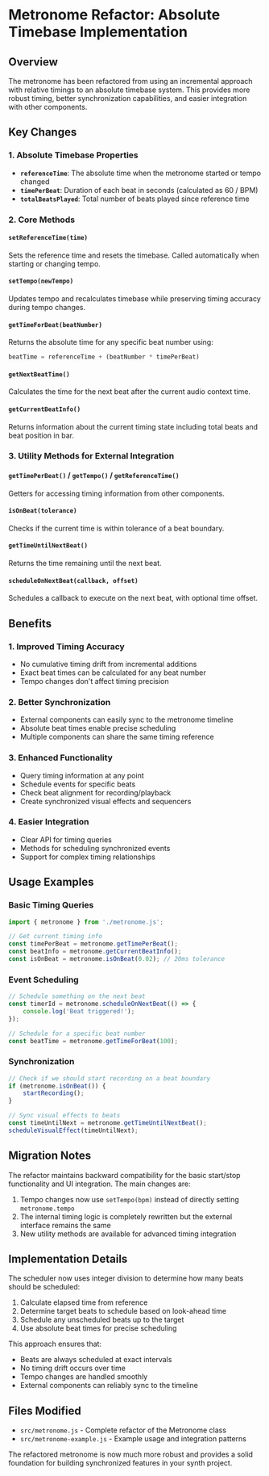 # Metronome Refactor: Absolute Timebase Implementation

## Overview

The metronome has been refactored from using an incremental approach with relative timings to an absolute timebase system. This provides more robust timing, better synchronization capabilities, and easier integration with other components.

## Key Changes

### 1. Absolute Timebase Properties
- **`referenceTime`**: The absolute time when the metronome started or tempo changed
- **`timePerBeat`**: Duration of each beat in seconds (calculated as 60 / BPM)
- **`totalBeatsPlayed`**: Total number of beats played since reference time

### 2. Core Methods

#### `setReferenceTime(time)`
Sets the reference time and resets the timebase. Called automatically when starting or changing tempo.

#### `setTempo(newTempo)`
Updates tempo and recalculates timebase while preserving timing accuracy during tempo changes.

#### `getTimeForBeat(beatNumber)`
Returns the absolute time for any specific beat number using:
```javascript
beatTime = referenceTime + (beatNumber * timePerBeat)
```

#### `getNextBeatTime()`
Calculates the time for the next beat after the current audio context time.

#### `getCurrentBeatInfo()`
Returns information about the current timing state including total beats and beat position in bar.

### 3. Utility Methods for External Integration

#### `getTimePerBeat()` / `getTempo()` / `getReferenceTime()`
Getters for accessing timing information from other components.

#### `isOnBeat(tolerance)`
Checks if the current time is within tolerance of a beat boundary.

#### `getTimeUntilNextBeat()`
Returns the time remaining until the next beat.

#### `scheduleOnNextBeat(callback, offset)`
Schedules a callback to execute on the next beat, with optional time offset.

## Benefits

### 1. Improved Timing Accuracy
- No cumulative timing drift from incremental additions
- Exact beat times can be calculated for any beat number
- Tempo changes don't affect timing precision

### 2. Better Synchronization
- External components can easily sync to the metronome timeline
- Absolute beat times enable precise scheduling
- Multiple components can share the same timing reference

### 3. Enhanced Functionality
- Query timing information at any point
- Schedule events for specific beats
- Check beat alignment for recording/playback
- Create synchronized visual effects and sequencers

### 4. Easier Integration
- Clear API for timing queries
- Methods for scheduling synchronized events
- Support for complex timing relationships

## Usage Examples

### Basic Timing Queries
```javascript
import { metronome } from './metronome.js';

// Get current timing info
const timePerBeat = metronome.getTimePerBeat();
const beatInfo = metronome.getCurrentBeatInfo();
const isOnBeat = metronome.isOnBeat(0.02); // 20ms tolerance
```

### Event Scheduling
```javascript
// Schedule something on the next beat
const timerId = metronome.scheduleOnNextBeat(() => {
    console.log('Beat triggered!');
});

// Schedule for a specific beat number
const beatTime = metronome.getTimeForBeat(100);
```

### Synchronization
```javascript
// Check if we should start recording on a beat boundary
if (metronome.isOnBeat()) {
    startRecording();
}

// Sync visual effects to beats
const timeUntilNext = metronome.getTimeUntilNextBeat();
scheduleVisualEffect(timeUntilNext);
```

## Migration Notes

The refactor maintains backward compatibility for the basic start/stop functionality and UI integration. The main changes are:

1. Tempo changes now use `setTempo(bpm)` instead of directly setting `metronome.tempo`
2. The internal timing logic is completely rewritten but the external interface remains the same
3. New utility methods are available for advanced timing integration

## Implementation Details

The scheduler now uses integer division to determine how many beats should be scheduled:
1. Calculate elapsed time from reference
2. Determine target beats to schedule based on look-ahead time
3. Schedule any unscheduled beats up to the target
4. Use absolute beat times for precise scheduling

This approach ensures that:
- Beats are always scheduled at exact intervals
- No timing drift occurs over time
- Tempo changes are handled smoothly
- External components can reliably sync to the timeline

## Files Modified

- `src/metronome.js` - Complete refactor of the Metronome class
- `src/metronome-example.js` - Example usage and integration patterns

The refactored metronome is now much more robust and provides a solid foundation for building synchronized features in your synth project.
